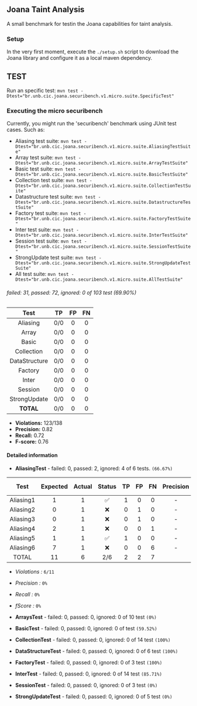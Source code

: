 ## Joana Taint Analysis

A small benchmark for testin the Joana capabilities for taint analysis.

### Setup

In the very first moment, execute the `./setup.sh` script to download the Joana 
library and configure it as a local maven dependency. 

## TEST

Run an specific test: `mvn test -Dtest="br.unb.cic.joana.securibench.v1.micro.suite.SpecificTest"`

### Executing the micro securibench

Currently, you might run the 'securibench' benchmark using JUnit test cases. Such as:

   * Aliasing test suite: `mvn test -Dtest="br.unb.cic.joana.securibench.v1.micro.suite.AliasingTestSuite"`
   * Array test suite: `mvn test -Dtest="br.unb.cic.joana.securibench.v1.micro.suite.ArrayTestSuite"`
   * Basic test suite: `mvn test -Dtest="br.unb.cic.joana.securibench.v1.micro.suite.BasicTestSuite"`
   * Collection test suite: `mvn test -Dtest="br.unb.cic.joana.securibench.v1.micro.suite.CollectionTestSuite"`
   * Datastructure test suite: `mvn test -Dtest="br.unb.cic.joana.securibench.v1.micro.suite.DatastructureTestSuite"`
   * Factory test suite: `mvn test -Dtest="br.unb.cic.joana.securibench.v1.micro.suite.FactoryTestSuite"`
   * Inter test suite: `mvn test -Dtest="br.unb.cic.joana.securibench.v1.micro.suite.InterTestSuite"`
   * Session test suite: `mvn test -Dtest="br.unb.cic.joana.securibench.v1.micro.suite.SessionTestSuite"`
   * StrongUpdate test suite: `mvn test -Dtest="br.unb.cic.joana.securibench.v1.micro.suite.StrongUpdateTestSuite"`
   * All test suite: `mvn test -Dtest="br.unb.cic.joana.securibench.v1.micro.suite.AllTestSuite"`
   
<!-- ### Executing the micro securibench

Currently, you might run the 'securibench' benchmark using JUnit test cases. Such as:

   * Aliasing test suite: `mvn test -Dtest="br.unb.cic.joana.securibench.v2.micro.suite.AliasingTestSuite"`
   * Array test suite: `mvn test -Dtest="br.unb.cic.joana.securibench.v2.micro.suite.ArrayTestSuite"`
   * Basic test suite: `mvn test -Dtest="br.unb.cic.joana.securibench.v2.micro.suite.BasicTestSuite"`
   * Collection test suite: `mvn test -Dtest="br.unb.cic.joana.securibench.v2.micro.suite.CollectionTestSuite"`
   * Datastructure test suite: `mvn test -Dtest="br.unb.cic.joana.securibench.v2.micro.suite.DatastructureTestSuite"`
   * Factory test suite: `mvn test -Dtest="br.unb.cic.joana.securibench.v2.micro.suite.FactoryTestSuite"`
   * Inter test suite: `mvn test -Dtest="br.unb.cic.joana.securibench.v2.micro.suite.InterTestSuite"`
   * Session test suite: `mvn test -Dtest="br.unb.cic.joana.securibench.v2.micro.suite.SessionTestSuite"`
   * StrongUpdate test suite: `mvn test -Dtest="br.unb.cic.joana.securibench.v2.micro.suite.StrongUpdateTestSuite"` -->


###### failed: 31, passed: 72, ignored: 0 of 103 test (69.90%)

|     Test      |   TP    | FP  | FN  | 
|:-------------:|:-------:|:---:|:---:|
|   Aliasing    |   0/0   |  0  |  0  |   
|     Array     |   0/0   |  0  |  0  |   
|     Basic     |   0/0   |  0  |  0  |  
|  Collection   |   0/0   |  0  |  0  | 
| DataStructure |   0/0   |  0  |  0  |  
|    Factory    |   0/0   |  0  |  0  |  
|     Inter     |   0/0   |  0  |  0  |  
|    Session    |   0/0   |  0  |  0  |  
| StrongUpdate  |   0/0   |  0  |  0  |   
|   **TOTAL**   |   0/0   |  0  |  0  |   

- **Violations:** 123/138
- **Precision:** 0.82
- **Recall:** 0.72
- **F-score:** 0.76


#### Detailed information

- **AliasingTest** - failed: 0, passed: 2, ignored: 4 of 6 tests. `(66.67%)`


|      Test      | Expected | Actual | Status | TP  | FP  | FN  | Precision | Recall | F-score | Comments|
|:--------------:|:--------:|:------:|:------:|:---:|:---:|:---:|:---------:|:------:|:-------:|:-------:|
|   Aliasing1    |    1     |   1    |   ✅   |  1  |  0  |  0  |-          |   -    |    -    |    -    |
|   Aliasing2    |    0     |   1    |   ❌   |  0  |  1  |  0  |-          |   -    |    -    |    -    |
|   Aliasing3    |    0     |   1    |   ❌   |  0  |  1  |  0  |-          |   -    |    -    |    -    |
|   Aliasing4    |    2     |   1    |   ❌   |  0  |  0  |  1  |-          |   -    |    -    |    -    |
|   Aliasing5    |    1     |   1    |   ✅   |  1  |  0  |  0  |-          |   -    |    -    |    -    |
|   Aliasing6    |    7     |   1    |   ❌   |  0  |  0  |  6  |-          |   -    |    -    |    -    |
|     TOTAL      |    11    |   6    |  2/6   |  2  |  2  |  7  |           |        |         |    -    |

- *Violations :* `6/11`
- *Precision :* `0%` 
- *Recall :* `0%`
- *fScore :* `0%`

- **ArraysTest** - failed: 0, passed: 0, ignored: 0 of 10 test `(0%)`

- **BasicTest** - failed: 0, passed: 0, ignored: 0 of  test `(59.52%)`

- **CollectionTest** - failed: 0, passed: 0, ignored: 0 of 14 test `(100%)`

- **DataStructureTest** - failed: 0, passed: 0, ignored: 0 of 6 test `(100%)`

- **FactoryTest** - failed: 0, passed: 0, ignored: 0 of  3 test `(100%)`

- **InterTest** - failed: 0, passed: 0, ignored: 0 of  14 test `(85.71%)`

- **SessionTest** - failed: 0, passed: 0, ignored: 0 of 3 test `(0%)`

- **StrongUpdateTest** - failed: 0, passed: 0, ignored: 0 of 5 test `(0%)`
